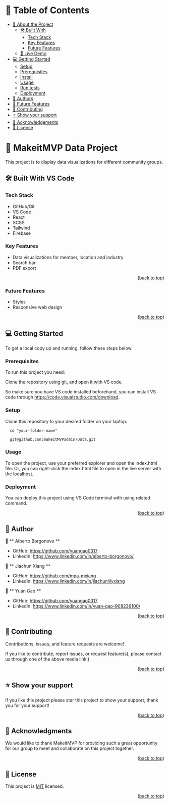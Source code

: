 <a name="MakeitMVP Data Project"></a>

# 📗 Table of Contents

- [📖 About the Project](#about-project)
  - [🛠 Built With](#built-with)
    - [Tech Stack](#tech-stack)
    - [Key Features](#key-features)
    - [Future Features](#future-features)
  - [🚀 Live Demo](#live-demo)
- [💻 Getting Started](#getting-started)
  - [Setup](#setup)
  - [Prerequisites](#prerequisites)
  - [Install](#install)
  - [Usage](#usage)
  - [Run tests](#run-tests)
  - [Deployment](#triangular_flag_on_post-deployment)
- [👥 Authors](#authors)
- [🔭 Future Features](#future-features)
- [🤝 Contributing](#contributing)
- [⭐️ Show your support](#support)
- [🙏 Acknowledgements](#acknowledgements)
- [📝 License](#license)


# 📖 **MakeitMVP Data Project** <a name="about-project"></a>

This project is to display data visualizations for different community groups.


## 🛠 Built With <a name="VS Code">VS Code</a>

### Tech Stack <a name="VS Code"></a>

- GitHub/Git
- VS Code
- React
- SCSS
- Tailwind
- Firebase

### Key Features <a name="key-features"></a>

- Data visualizations for member, location and industry
- Search bar
- PDF export

<p align="right">(<a href="#readme-top">back to top</a>)</p>


### Future Features <a name="future-features"></a>

- Styles
- Responsive web design

<p align="right">(<a href="#readme-top">back to top</a>)</p>


## 💻 Getting Started <a name="getting-started"></a>


To get a local copy up and running, follow these steps below.

### Prerequisites

To run this project you need:

Clone the repository using git, and open it with VS code.

So make sure you have VS code installed beforehand, you can install VS code through https://code.visualstudio.com/download.

### Setup

Clone this repository to your desired folder on your laptop:
```
  cd "your-folder-name"

  git@github.com:makeitMVPadmin/Data.git
```


### Usage

To open the project, use your preferred explorer and open the index.html file. Or, you can right-click the index.html file to open in the live server with the localhost.


### Deployment

You can deploy this project using VS Code terminal with using related command.

<p align="right">(<a href="#readme-top">back to top</a>)</p>



## 👥 Author <a name="author"></a>

👤 ** Alberto Borgonovo **

- GitHub: https://github.com/yuangao0317
- LinkedIn: https://www.linkedin.com/in/alberto-borgonovo/

👤 ** Jiachun Xiang **

- GitHub: https://github.com/mpa-mxiang
- LinkedIn: https://www.linkedin.com/in/jiachunlilyxiang

👤 ** Yuan Gao **

- GitHub: https://github.com/yuangao0317
- LinkedIn: https://www.linkedin.com/in/yuan-gao-908236100/

<p align="right">(<a href="#readme-top">back to top</a>)</p>



## 🤝 Contributing <a name="contributing"></a>

Contributions, issues, and feature requests are welcome! 

If you like to contribute, report issues, or request feature(s), please contact us through one of the above media link:)

<p align="right">(<a href="#readme-top">back to top</a>)</p>


## ⭐️ Show your support <a name="support"></a>

If you like this project please star this project to show your support, thank you for your support!

<p align="right">(<a href="#readme-top">back to top</a>)</p>



## 🙏 Acknowledgments <a name="acknowledgements"></a>

We would like to thank MakeitMVP for providing such a great opportunity for our group to meet and collaborate on this project together.

<p align="right">(<a href="#readme-top">back to top</a>)</p>




## 📝 License <a name="license"></a>

This project is [MIT](./LICENSE) licensed.
<p align="right">(<a href="#readme-top">back to top</a>)</p>
